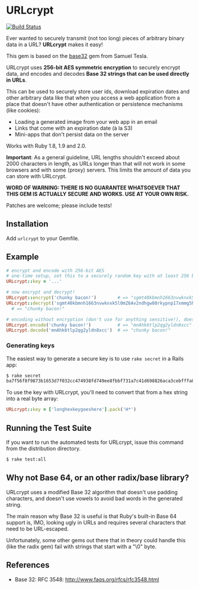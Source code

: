 # URLcrypt

[![Build Status](https://travis-ci.org/madrobby/URLcrypt.png?branch=master)](https://travis-ci.org/madrobby/URLcrypt)

Ever wanted to securely transmit (not too long) pieces of arbitrary binary data
in a URL? **URLcrypt** makes it easy!

This gem is based on the [base32](https://github.com/stesla/base32) gem from Samuel Tesla.

URLcrypt uses **256-bit AES symmetric encryption**
to securely encrypt data, and encodes and decodes 
**Base 32 strings that can be used directly in URLs**.

This can be used to securely store user ids, download expiration dates and 
other arbitrary data like that when you access a web application from a place 
that doesn't have other authentication or persistence mechanisms (like cookies):
 
  * Loading a generated image from your web app in an email
  * Links that come with an expiration date (à la S3)
  * Mini-apps that don't persist data on the server

Works with Ruby 1.8, 1.9 and 2.0.

**Important**: As a general guideline, URL lengths shouldn't exceed about 2000 
characters in length, as URLs longer than that will not work in some browsers
and with some (proxy) servers. This limits the amount of data you can store
with URLcrypt.

**WORD OF WARNING: THERE IS NO GUARANTEE WHATSOEVER THAT THIS GEM IS ACTUALLY SECURE AND WORKS. USE AT YOUR OWN RISK.**

Patches are welcome; please include tests!

## Installation

Add `urlcrypt` to your Gemfile.

## Example

```ruby
# encrypt and encode with 256-bit AES
# one-time setup, set this to a securely random key with at least 256 bits, see below
URLcrypt::key = '...' 

# now encrypt and decrypt!
URLcrypt::encrypt('chunky bacon!')        # => "sgmt40kbmnh1663nvwknxk5l0mZ6Av2ndhgw80rkypnp17xmmg5hy"
URLcrypt::decrypt('sgmt40kbmnh1663nvwknxk5l0mZ6Av2ndhgw80rkypnp17xmmg5hy')
  # => "chunky bacon!"

# encoding without encryption (don't use for anything sensitive!), doesn't need key set
URLcrypt.encode('chunky bacon!')          # => "mnAhk6tlp2qg2yldn8xcc"
URLcrypt.decode('mnAhk6tlp2qg2yldn8xcc')  # => "chunky bacon!"
```

### Generating keys

The easiest way to generate a secure key is to use `rake secret` in a Rails app:

```sh
$ rake secret
ba7f56f8f9873b1653d7f032cc474938fd749ee8fbbf731a7c41d698826aca3cebfffa832be7e6bc16eaddc3826602f35d3fd6b185f261ee8b0f01d33adfbe64
```

To use the key with URLcrypt, you'll need to convert that from a hex string into a real byte array:

```ruby
URLcrypt::key = ['longhexkeygoeshere'].pack('H*')
```

## Running the Test Suite

If you want to run the automated tests for URLcrypt, issue this command from the
distribution directory.

```sh
$ rake test:all
```

## Why not Base 64, or an other radix/base library?

URLcrypt uses a modified Base 32 algorithm that doesn't use padding characters,
and doesn't use vowels to avoid bad words in the generated string.

The main reason why Base 32 is useful is that Ruby's built-in Base 64 support
is, IMO, looking ugly in URLs and requires several characters that need to be 
URL-escaped.

Unfortunately, some other gems out there that in theory could handle this 
(like the radix gem) fail with strings that start with a "\0" byte.


## References

* Base 32: RFC 3548: http://www.faqs.org/rfcs/rfc3548.html